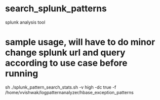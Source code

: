 # search_splunk_patterns
splunk analysis tool

# sample usage, will have to do minor change splunk url and query according to use case before running
sh ./splunk_pattern_search_stats.sh -v high -dc true -f /home/vvishwak/logpatternanalyzer/hbase_exception_patterns
